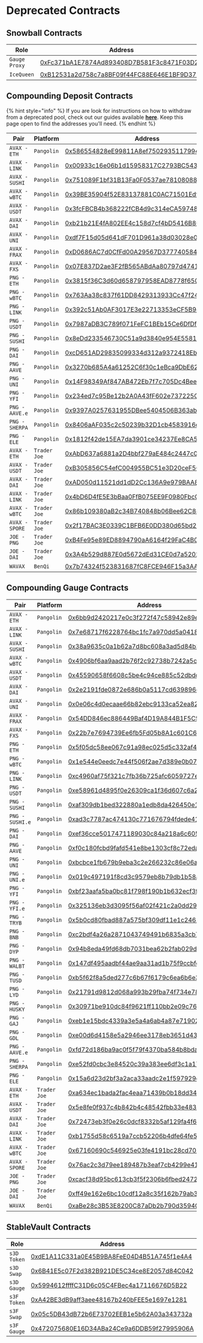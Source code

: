 # Deprecated Contracts

## Snowball Contracts

| Role          | Address                                                                                                                                            |
| ------------- | -------------------------------------------------------------------------------------------------------------------------------------------------- |
| `Gauge Proxy` | [0xFc371bA1E7874Ad893408D7B581F3c8471F03D2C](https://cchain.explorer.avax.network/address/0xFc371bA1E7874Ad893408D7B581F3c8471F03D2C/transactions) |
| `IceQueen`    | [0xB12531a2d758c7a8BF09f44FC88E646E1BF9D375](https://cchain.explorer.avax.network/address/0xB12531a2d758c7a8BF09f44FC88E646E1BF9D375/transactions) |

## Compounding Deposit Contracts

{% hint style="info" %}
If you are look for instructions on how to withdraw from a deprecated pool, check out our guides available [**here**](../guides/). Keep this page open to find the addresses you'll need.
{% endhint %}

| Pair           | Platform     | Address                                                                                                                                            |
| -------------- | ------------ | -------------------------------------------------------------------------------------------------------------------------------------------------- |
| `AVAX - ETH`   | `Pangolin`   | [0x586554828eE99811A8ef75029351179949762c26](https://cchain.explorer.avax.network/address/0x586554828eE99811A8ef75029351179949762c26/transactions) |
| `AVAX - LINK`  | `Pangolin`   | [0x00933c16e06b1d15958317C2793BC54394Ae356C](https://cchain.explorer.avax.network/address/0x00933c16e06b1d15958317C2793BC54394Ae356C/transactions) |
| `AVAX - SUSHI` | `Pangolin`   | [0x751089F1bf31B13Fa0F0537ae78108088a2253BF](https://cchain.explorer.avax.network/address/0x751089F1bf31B13Fa0F0537ae78108088a2253BF/transactions) |
| `AVAX - wBTC`  | `Pangolin`   | [0x39BE35904f52E83137881C0AC71501Edf0180181](https://cchain.explorer.avax.network/address/0x39BE35904f52E83137881C0AC71501Edf0180181/transactions) |
| `AVAX - USDT`  | `Pangolin`   | [0x3fcFBCB4b368222fCB4d9c314eCA597489FE8605](https://cchain.explorer.avax.network/address/0x3fcFBCB4b368222fCB4d9c314eCA597489FE8605/transactions) |
| `AVAX - DAI`   | `Pangolin`   | [0xb21b21E4fA802EE4c158d7cf4bD5416B8035c5e0](https://cchain.explorer.avax.network/address/0xb21b21E4fA802EE4c158d7cf4bD5416B8035c5e0/transactions) |
| `AVAX - UNI`   | `Pangolin`   | [0xdf7F15d05d641dF701D961a38d03028e0a26a42D](https://cchain.explorer.avax.network/address/0xdf7F15d05d641dF701D961a38d03028e0a26a42D/transactions) |
| `AVAX - FRAX`  | `Pangolin`   | [0xD0686AC7d0CfFd00A29567D37774058452210D57](https://cchain.explorer.avax.network/address/0xD0686AC7d0CfFd00A29567D37774058452210D57/transactions) |
| `AVAX - FXS`   | `Pangolin`   | [0x07E837D2ae3F2fB565ABdAa80797d47412FC3a94](https://cchain.explorer.avax.network/address/0x07E837D2ae3F2fB565ABdAa80797d47412FC3a94/transactions) |
| `PNG - ETH`    | `Pangolin`   | [0x3815f36C3d60d658797958EAD8778f6500be16Df](https://cchain.explorer.avax.network/address/0x3815f36C3d60d658797958EAD8778f6500be16Df/transactions) |
| `PNG - wBTC`   | `Pangolin`   | [0x763Aa38c837f61DD8429313933Cc47f24E881430](https://cchain.explorer.avax.network/address/0x763Aa38c837f61DD8429313933Cc47f24E881430/transactions) |
| `PNG - LINK`   | `Pangolin`   | [0x392c51Ab0AF3017E3e22713353eCF5B9d6fBDE84](https://cchain.explorer.avax.network/address/0x392c51Ab0AF3017E3e22713353eCF5B9d6fBDE84/transactions) |
| `PNG - USDT`   | `Pangolin`   | [0x7987aDB3C789f071FeFC1BEb15Ce6DfDfbc75899](https://cchain.explorer.avax.network/address/0x7987aDB3C789f071FeFC1BEb15Ce6DfDfbc75899/transactions) |
| `PNG - SUSHI`  | `Pangolin`   | [0x8eDd233546730C51a9d3840e954E5581Eb3fDAB1](https://cchain.explorer.avax.network/address/0x8eDd233546730C51a9d3840e954E5581Eb3fDAB1/transactions) |
| `PNG - DAI`    | `Pangolin`   | [0xcD651AD29835099334d312a9372418Eb2b70c72F](https://cchain.explorer.avax.network/address/0xcD651AD29835099334d312a9372418Eb2b70c72F/transactions) |
| `PNG - AAVE`   | `Pangolin`   | [0x3270b685A4a61252C6f30c1eBca9DbE622984e22](https://cchain.explorer.avax.network/address/0x3270b685A4a61252C6f30c1eBca9DbE622984e22/transactions) |
| `PNG - UNI`    | `Pangolin`   | [0x14F98349Af847AB472Eb7f7c705Dc4Bee530713B](https://cchain.explorer.avax.network/address/0x14F98349Af847AB472Eb7f7c705Dc4Bee530713B/transactions) |
| `PNG - YFI`    | `Pangolin`   | [0x234ed7c95Be12b2A0A43fF602e737225C83c2aa1](https://cchain.explorer.avax.network/address/0x234ed7c95Be12b2A0A43fF602e737225C83c2aa1/transactions) |
| `PNG - AAVE.e` | `Pangolin`   | [0x9397A0257631955DBee5404506B363ab276D2315](https://cchain.explorer.avax.network/address/0x9397A0257631955DBee5404506B363ab276D2315/transactions) |
| `PNG - SHERPA` | `Pangolin`   | [0x8406aAF035c2c50239b32D1cb4583916c1F1c094](https://cchain.explorer.avax.network/address/0x8406aAF035c2c50239b32D1cb4583916c1F1c094/transactions) |
| `PNG - ELE`    | `Pangolin`   | [0x1812f42de15EA7da3901ce34237Ee8CA5F01857a](https://cchain.explorer.avax.network/address/0x1812f42de15EA7da3901ce34237Ee8CA5F01857a/transactions) |
| `AVAX - ETH`   | `Trader Joe` | [0xAbD637a6881a2D4bbf279aE484c2447c070f7C73](https://cchain.explorer.avax.network/address/0xf41f4B7E40baAc51Ba4507cd471dC092670BB839/transactions) |
| `AVAX - USDT`  | `Trader Joe` | [0xB305856C54efC004955BC51e3D20ceF566C11eEE](https://cchain.explorer.avax.network/address/0xB305856C54efC004955BC51e3D20ceF566C11eEE/transactions) |
| `AVAX - DAI`   | `Trader Joe` | [0xAD050d11521dd1dD2Cc136A9e979BAA8F6Fab69a](https://cchain.explorer.avax.network/address/0xAD050d11521dd1dD2Cc136A9e979BAA8F6Fab69a/transactions) |
| `AVAX - LINK`  | `Trader Joe` | [0x4bD6D4fE5E3bBaa0FfB075EE9F0980FbcC6c0192](https://cchain.explorer.avax.network/address/0x4bD6D4fE5E3bBaa0FfB075EE9F0980FbcC6c0192/transactions) |
| `AVAX - wBTC`  | `Trader Joe` | [0x86b109380aB2c34B740848b06Bee62C882F01df5](https://cchain.explorer.avax.network/address/0x86b109380aB2c34B740848b06Bee62C882F01df5/transactions) |
| `AVAX - SPORE` | `Trader Joe` | [0x2f17BAC3E0339C1BFB6E0DD380d65bd2Fc665C75](https://cchain.explorer.avax.network/address/0x2f17BAC3E0339C1BFB6E0DD380d65bd2Fc665C75/transactions) |
| `JOE - PNG`    | `Trader Joe` | [0xB4Fe95e89ED8894790aA6164f29FaC4B0De94f47](https://cchain.explorer.avax.network/address/0xB4Fe95e89ED8894790aA6164f29FaC4B0De94f47/transactions) |
| `JOE - DAI`    | `Trader Joe` | [0x3A4b529d887E0d5672dEd31CE0d7a5202FDb43b2](https://cchain.explorer.avax.network/address/0x3A4b529d887E0d5672dEd31CE0d7a5202FDb43b2/transactions) |
| `WAVAX`        | `BenQi`      | [0x7b74324f523831687fC8FCE946F15a3AA632dC06](https://cchain.explorer.avax.network/address/0x7b74324f523831687fC8FCE946F15a3AA632dC06/transactions) |

## Compounding Gauge Contracts

| Pair            | Platform     | Address                                                                                                                                            |
| --------------- | ------------ | -------------------------------------------------------------------------------------------------------------------------------------------------- |
| `AVAX - ETH`    | `Pangolin`   | [0x6bb9d2420217e0c3f272f47c58942e89e23806c9](https://cchain.explorer.avax.network/address/0x6bb9D2420217e0C3f272f47C58942e89e23806c9/transactions) |
| `AVAX - LINK`   | `Pangolin`   | [0x7e68717f6228764bc1fc7a970dd5a041837c370c](https://cchain.explorer.avax.network/address/0x7E68717f6228764Bc1fC7a970dD5A041837C370c/transactions) |
| `AVAX - SUSHI`  | `Pangolin`   | [0x38a9635c0a1b62a7d8bc608a3ad5d84b300831ae](https://cchain.explorer.avax.network/address/0x38a9635C0a1b62A7D8bc608a3Ad5D84b300831aE/transactions) |
| `AVAX - wBTC`   | `Pangolin`   | [0x4906bf6aa9aad2b76f2c92738b7242a5c7a6a7bd](https://cchain.explorer.avax.network/address/0x4906Bf6aa9aAd2B76F2C92738B7242A5C7a6A7Bd/transactions) |
| `AVAX - USDT`   | `Pangolin`   | [0x45590658f6608c5be4c94ce885c52dbddb4fa21a](https://cchain.explorer.avax.network/address/0x45590658F6608C5be4C94ce885c52DBDdb4FA21a/transactions) |
| `AVAX - DAI`    | `Pangolin`   | [0x2e2191fde0872e686b0a5117cd639896d2c8ad97](https://cchain.explorer.avax.network/address/0x2e2191fde0872e686b0a5117Cd639896D2C8Ad97/transactions) |
| `AVAX - UNI`    | `Pangolin`   | [0x0e06c4d0ecaae66b82ebc9133ca52ea82702cd30](https://cchain.explorer.avax.network/address/0x0e06C4D0ECAaE66B82eBC9133Ca52EA82702CD30/transactions) |
| `AVAX - FRAX`   | `Pangolin`   | [0x54DD846ec886449Baf4D19A844B1F5C597Acb48B](https://cchain.explorer.avax.network/address/0x54DD846ec886449Baf4D19A844B1F5C597Acb48B/transactions) |
| `AVAX - FXS`    | `Pangolin`   | [0x22b7e7694739Ee6fb5Fd05b8A1c601C6C568F99A](https://cchain.explorer.avax.network/address/0x22b7e7694739Ee6fb5Fd05b8A1c601C6C568F99A/transactions) |
| `PNG - ETH`     | `Pangolin`   | [0x5f05dc58ee067c91a98ec025d5c332af40b84667](https://cchain.explorer.avax.network/address/0x5F05DC58Ee067C91a98eC025d5C332aF40B84667/transactions) |
| `PNG - wBTC`    | `Pangolin`   | [0x1e544e0eedc7e44f506f2ae7d389e0b07289e3c1](https://cchain.explorer.avax.network/address/0x1e544e0eEDC7E44F506f2ae7d389e0b07289e3C1/transactions) |
| `PNG - LINK`    | `Pangolin`   | [0xc4960af75f321c7fb36b725afc6059727e2db457](https://cchain.explorer.avax.network/address/0xC4960aF75F321C7FB36b725Afc6059727e2DB457/transactions) |
| `PNG - USDT`    | `Pangolin`   | [0xe58961d4895f0e26309ca1f36d607c6a2a1556ff](https://cchain.explorer.avax.network/address/0xE58961D4895f0e26309cA1F36D607c6a2a1556ff/transactions) |
| `PNG - SUSHI`   | `Pangolin`   | [0xaf309db1bed322880a1edb8da426450e1c3be98e](https://cchain.explorer.avax.network/address/0xaf309dB1BED322880a1EDb8da426450e1C3bE98e/transactions) |
| `PNG - SUSHI.e` | `Pangolin`   | [0xad3c7787ac474130c771676794fdede41e3a7f98](https://cchain.explorer.avax.network/address/0xaD3C7787AC474130c771676794FdEde41e3a7f98/transactions) |
| `PNG - DAI`     | `Pangolin`   | [0xef36cce5017471189030c84a218a6c60502d2248](https://cchain.explorer.avax.network/address/0xEf36cCe5017471189030c84A218a6C60502d2248/transactions) |
| `PNG - AAVE`    | `Pangolin`   | [0xf0c180fcbd9fafd541e8be1303cf8c72eda80399](https://cchain.explorer.avax.network/address/0xF0c180fcbd9fAFd541e8be1303Cf8c72edA80399/transactions) |
| `PNG - UNI`     | `Pangolin`   | [0xbcbce1fb679b9eba3c2e266232c86e06ab2e1e45](https://cchain.explorer.avax.network/address/0xbcbCE1fb679B9eba3C2E266232c86E06ab2E1E45/transactions) |
| `PNG - UNI.e`   | `Pangolin`   | [0x019c497191f8cd3c9579eb8b79db1b58a76d8314](https://cchain.explorer.avax.network/address/0x019c497191f8CD3c9579Eb8b79Db1b58a76D8314/transactions) |
| `PNG - YFI`     | `Pangolin`   | [0xbf23aafa5ba0bc81f798f190b1b632ecf3fd4709](https://cchain.explorer.avax.network/address/0xBf23aafA5BA0bc81F798f190B1B632ecf3fD4709/transactions) |
| `PNG - YFI.e`   | `Pangolin`   | [0x325136eb3d3095f56af02f421c2a0dd29e97046c](https://cchain.explorer.avax.network/address/0x325136eB3d3095F56aF02F421c2a0dD29e97046C/transactions) |
| `PNG - TRYB`    | `Pangolin`   | [0x5b0cd80fbad887a575bf309df11e1c2463215ecd](https://cchain.explorer.avax.network/address/0x5b0CD80fBAd887A575bF309Df11E1c2463215eCd/transactions) |
| `PNG - BNB`     | `Pangolin`   | [0xc2bdf4a26a2871043749491b6835a3cb7ace91ef](https://cchain.explorer.avax.network/address/0xc2bdf4a26A2871043749491B6835A3cB7ACE91ef/transactions) |
| `PNG - DYP`     | `Pangolin`   | [0x94b8eda49fd68db7031bea62b2fab029d5dbc075](https://cchain.explorer.avax.network/address/0x94b8eDA49fd68Db7031BeA62B2FAb029D5Dbc075/transactions) |
| `PNG - WALBT`   | `Pangolin`   | [0x147df495aadbf44ae9aa31ad1b75f9ccbfc753df](https://cchain.explorer.avax.network/address/0x147DF495AaDbf44Ae9Aa31AD1b75F9CCbFC753dF/transactions) |
| `PNG - TUSD`    | `Pangolin`   | [0xb5f62f8a5ded277c6b67f6179c6ea6b6e30f4644](https://cchain.explorer.avax.network/address/0xB5f62f8A5DED277c6B67F6179c6Ea6b6E30f4644/transactions) |
| `PNG - LYD`     | `Pangolin`   | [0x21791d9812d068a993b29fba74f734e785e4838f](https://cchain.explorer.avax.network/address/0x21791D9812d068A993B29fbA74F734e785E4838f/transactions) |
| `PNG - HUSKY`   | `Pangolin`   | [0x30971be910dc84f9621ff110bb2e09c761859253](https://cchain.explorer.avax.network/address/0x30971be910Dc84f9621fF110Bb2E09c761859253/transactions) |
| `PNG - GAJ`     | `Pangolin`   | [0xeb1e15bdc4339a3e5a4a6ab4a87e719022990716](https://cchain.explorer.avax.network/address/0xeb1E15bdc4339a3e5a4A6AB4A87e719022990716/transactions) |
| `PNG - GDL`     | `Pangolin`   | [0xe00d6d4158e5a2946ee3178eb3651d43196b12e8](https://cchain.explorer.avax.network/address/0xE00d6D4158E5A2946Ee3178eb3651D43196b12e8/transactions) |
| `PNG - AAVE.e`  | `Pangolin`   | [0xfd72d186ba9ac0f5f79f4370ba584b8bda2ae4dd](https://cchain.explorer.avax.network/address/0xfd72D186ba9ac0f5f79f4370ba584B8Bda2ae4dd/transactions) |
| `PNG - SHERPA`  | `Pangolin`   | [0xe52fd0cbc3e84520c39a383ee6df3c1a1776d5d8](https://cchain.explorer.avax.network/address/0xe52fd0Cbc3e84520c39A383ee6Df3C1a1776d5D8/transactions) |
| `PNG - ELE`     | `Pangolin`   | [0x15a6d23d2bf3a2aca33aadc2e1f597929d6d61c8](https://cchain.explorer.avax.network/address/0x15A6D23d2bF3A2AcA33aadc2E1f597929D6d61C8/transactions) |
| `AVAX - ETH`    | `Trader Joe` | [0xa634ec1bada2fac4eaa71439b0b18dd3486823e6](https://cchain.explorer.avax.network/address/0xA634ec1BaDa2faC4eaa71439b0b18Dd3486823e6/transactions) |
| `AVAX - USDT`   | `Trader Joe` | [0x5e8fe0f937c4b842b4c48542fbb33e4830a14048](https://cchain.explorer.avax.network/address/0x5E8FE0F937C4b842B4C48542fBB33e4830a14048/transactions) |
| `AVAX - DAI`    | `Trader Joe` | [0x72473eb3f0e26c0dcf8332b5af129fa4f62c1046](https://cchain.explorer.avax.network/address/0x72473EB3F0E26c0dCf8332b5af129fa4F62c1046/transactions) |
| `AVAX - LINK`   | `Trader Joe` | [0xb1755d58c6519a7ccb52206b4dfe64fe591574e6](https://cchain.explorer.avax.network/address/0xb1755D58c6519a7CCB52206B4DFE64fe591574e6/transactions) |
| `AVAX - wBTC`   | `Trader Joe` | [0x67160690c546925e03fe4191bc28cd70b459cc82](https://cchain.explorer.avax.network/address/0x67160690c546925e03fE4191BC28Cd70B459cC82/transactions) |
| `AVAX - SPORE`  | `Trader Joe` | [0x76ac2c3d79ee189487b3eaf7cb4299e413af3e66](https://cchain.explorer.avax.network/address/0x76aC2c3D79eE189487b3Eaf7Cb4299E413aF3e66/transactions) |
| `JOE - PNG`     | `Trader Joe` | [0xcacf38d95bc613cb3f5f2306b6fbed2472fd5ae6](https://cchain.explorer.avax.network/address/0xcAcF38D95Bc613cb3F5f2306b6fBed2472FD5ae6/transactions) |
| `JOE - DAI`     | `Trader Joe` | [0xff49e162e6bc10cdf12a8c35f162b79ab3d34bea](https://cchain.explorer.avax.network/address/0xfF49E162E6bc10CDF12A8c35f162B79ab3d34BEA/transactions) |
| `WAVAX`         | `BenQi`      | [0xaBe28c3B53E8200C87aDb2b790d3594C3fcEf16d](https://cchain.explorer.avax.network/address/0xaBe28c3B53E8200C87aDb2b790d3594C3fcEf16d/transactions) |

## StableVault Contracts

| Role        | Address                                                                                                                                            |
| ----------- | -------------------------------------------------------------------------------------------------------------------------------------------------- |
| `s3D Token` | [0xdE1A11C331a0E45B9BA8FeE04D4B51A745f1e4A4](https://cchain.explorer.avax.network/address/0xdE1A11C331a0E45B9BA8FeE04D4B51A745f1e4A4/transactions) |
| `s3D Swap`  | [0x6B41E5c07F2d382B921DE5C34ce8E2057d84C042](https://cchain.explorer.avax.network/address/0x6B41E5c07F2d382B921DE5C34ce8E2057d84C042/transactions) |
| `s3D Gauge` | [0x5994612ffffC31D6c05C4FBec4a17116676D5B22](https://cchain.explorer.avax.network/address/0x5994612ffffC31D6c05C4FBec4a17116676D5B22/transactions) |
| `s3F Token` | [0xA42BE3dB9aff3aee48167b240bFEE5e1697e1281](https://cchain.explorer.avax.network/address/0xA42BE3dB9aff3aee48167b240bFEE5e1697e1281/transactions) |
| `s3F Swap`  | [0x05c5DB43dB72b6E73702EEB1e5b62A03a343732a](https://cchain.explorer.avax.network/address/0x05c5DB43dB72b6E73702EEB1e5b62A03a343732a/transactions) |
| `s3F Gauge` | [0x472075680E16D34ABa24Ce9a6DDB59f27995906A](https://cchain.explorer.avax.network/address/0x472075680E16D34ABa24Ce9a6DDB59f27995906A/transactions) |

